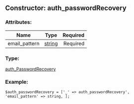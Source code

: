 ## Constructor: auth\_passwordRecovery  

### Attributes:

| Name     |    Type       | Required |
|----------|:-------------:|---------:|
|email\_pattern|[string](../types/string.md) | Required|
### Type: 

[auth\_PasswordRecovery](../types/auth_PasswordRecovery.md)
### Example:

```
$auth_passwordRecovery = ['_' => auth_passwordRecovery', 'email_pattern' => string, ];
```